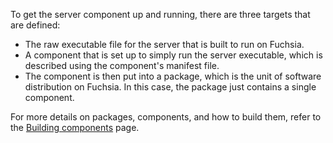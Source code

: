   To get the server component up and running, there are three targets that are
  defined:

  * The raw executable file for the server that is built to run on Fuchsia.
  * A component that is set up to simply run the server executable,
    which is described using the component's manifest file.
  * The component is then put into a package, which is the unit of software
    distribution on Fuchsia. In this case, the package just contains a
    single component.

  For more details on packages, components, and how to build them, refer to
  the [Building components](/development/components/build.md) page.
